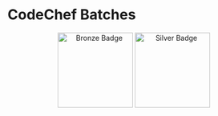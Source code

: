 # CodeChef Batches

<p align="center">
  <img src="CodeChefBadge-Bronze.png" alt="Bronze Badge" width="150" />
  <img src="CodeChefBadge-Silver.png" alt="Silver Badge" width="150" />
</p>
